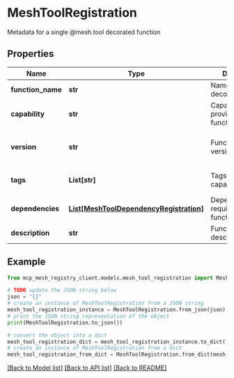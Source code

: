 # MeshToolRegistration

Metadata for a single @mesh.tool decorated function

## Properties

Name | Type | Description | Notes
------------ | ------------- | ------------- | -------------
**function_name** | **str** | Name of the decorated function |
**capability** | **str** | Capability provided by this function |
**version** | **str** | Function/capability version | [optional] [default to '1.0.0']
**tags** | **List[str]** | Tags for this capability | [optional] [default to []]
**dependencies** | [**List[MeshToolDependencyRegistration]**](MeshToolDependencyRegistration.md) | Dependencies required by this function | [optional] [default to []]
**description** | **str** | Function description | [optional]

## Example

```python
from mcp_mesh_registry_client.models.mesh_tool_registration import MeshToolRegistration

# TODO update the JSON string below
json = "{}"
# create an instance of MeshToolRegistration from a JSON string
mesh_tool_registration_instance = MeshToolRegistration.from_json(json)
# print the JSON string representation of the object
print(MeshToolRegistration.to_json())

# convert the object into a dict
mesh_tool_registration_dict = mesh_tool_registration_instance.to_dict()
# create an instance of MeshToolRegistration from a dict
mesh_tool_registration_from_dict = MeshToolRegistration.from_dict(mesh_tool_registration_dict)
```
[[Back to Model list]](../README.md#documentation-for-models) [[Back to API list]](../README.md#documentation-for-api-endpoints) [[Back to README]](../README.md)
